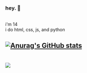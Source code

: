 ### hey. 👋
<br>
i'm 14
<br>
i do html, css, js, and python
<br>


[![Anurag's GitHub stats](https://github-readme-stats.vercel.app/api?username=v8f)](https://github.com/anuraghazra/github-readme-stats)
<br>
<br>
--- 
![](https://komarev.com/ghpvc/?username=v8f&color=gray)
<br>
<br>
